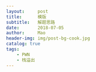 ```yaml
---
layout:     post
title:      模版
subtitle:   解题思路
date:       2018-07-05
author:     Mao
header-img: img/post-bg-cook.jpg
catalog: true
tags:
    - PWN
    - 栈溢出
---
```




